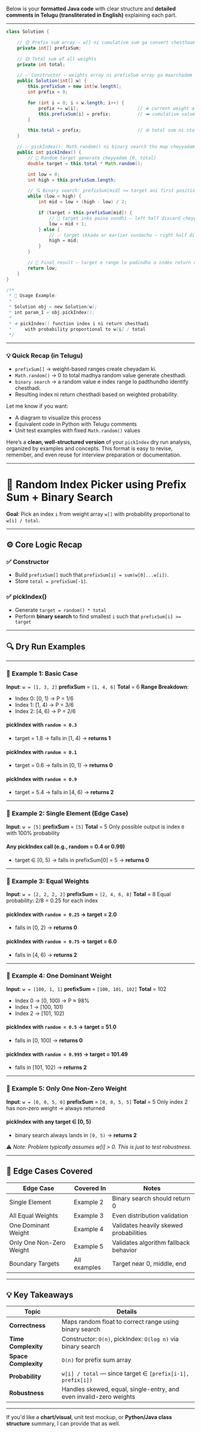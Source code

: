 Below is your **formatted Java code** with clear structure and **detailed comments in Telugu (transliterated in English)** explaining each part.

---

```java
class Solution {

    // 🟡 Prefix sum array — w[] ni cumulative sum ga convert chesthaamu
    private int[] prefixSum;

    // 🟡 Total sum of all weights
    private int total;

    // ✅ Constructor — weights array ni prefixSum array ga maarchadam
    public Solution(int[] w) {
        this.prefixSum = new int[w.length];
        int prefix = 0;

        for (int i = 0; i < w.length; i++) {
            prefix += w[i];                      // ➕ current weight add cheyyadam
            this.prefixSum[i] = prefix;          // ➡️ cumulative value ni store cheyyadam
        }

        this.total = prefix;                     // 🌐 total sum ni store cheyyadam
    }

    // ✅ pickIndex(): Math.random() ni binary search tho map cheyyadam
    public int pickIndex() {
        // 🎯 Random target generate cheyyadam [0, total)
        double target = this.total * Math.random();

        int low = 0;
        int high = this.prefixSum.length;

        // 🔍 Binary search: prefixSum[mid] >= target ani first position kanukovadam
        while (low < high) {
            int mid = low + (high - low) / 2;

            if (target > this.prefixSum[mid]) {
                // 🎯 target inka paina vundhi — left half discard cheyyadam
                low = mid + 1;
            } else {
                // ✅ target ikkada or earlier vundachu — right half discard cheyyadam
                high = mid;
            }
        }

        // 🔁 Final result — target e range lo padindho a index return chesthaam
        return low;
    }
}

/**
 * 🧪 Usage Example:
 * 
 * Solution obj = new Solution(w);
 * int param_1 = obj.pickIndex();
 *
 * ➕ pickIndex() function index i ni return chesthadi
 *     with probability proportional to w[i] / total
 */
```

---

### 💡 Quick Recap (in Telugu)

* `prefixSum[]` → weight-based ranges create cheyadam ki.
* `Math.random()` → 0 to total madhya random value generate chesthadi.
* `binary search` → a random value e index range lo padthundho identify chesthadi.
* Resulting index ni return chesthadi based on weighted probability.

Let me know if you want:

* A diagram to visualize this process
* Equivalent code in Python with Telugu comments
* Unit test examples with fixed `Math.random()` values



Here’s a **clean, well-structured version** of your `pickIndex` dry run analysis, organized by examples and concepts. This format is easy to revise, remember, and even reuse for interview preparation or documentation.

---

# 🎯 Random Index Picker using Prefix Sum + Binary Search

**Goal**: Pick an index `i` from weight array `w[]` with probability proportional to `w[i] / total`.

---

## ⚙️ Core Logic Recap

### ✅ Constructor

* Build `prefixSum[]` such that `prefixSum[i] = sum(w[0]...w[i])`.
* Store `total = prefixSum[-1]`.

### ✅ pickIndex()

* Generate `target = random() * total`
* Perform **binary search** to find smallest `i` such that `prefixSum[i] >= target`

---

## 🔍 Dry Run Examples

---

### 📘 **Example 1: Basic Case**

**Input**: `w = [1, 3, 2]`
**prefixSum** = `[1, 4, 6]`
**Total** = 6
**Range Breakdown**:

* Index 0: \[0, 1) → P = 1/6
* Index 1: \[1, 4) → P = 3/6
* Index 2: \[4, 6) → P = 2/6

#### pickIndex with `random = 0.3`

* target = 1.8 → falls in \[1, 4) → **returns 1**

#### pickIndex with `random = 0.1`

* target = 0.6 → falls in \[0, 1) → **returns 0**

#### pickIndex with `random = 0.9`

* target = 5.4 → falls in \[4, 6) → **returns 2**

---

### 📘 **Example 2: Single Element (Edge Case)**

**Input**: `w = [5]`
**prefixSum** = `[5]`
**Total** = 5
Only possible output is index `0` with 100% probability

#### Any pickIndex call (e.g., random = 0.4 or 0.99)

* target ∈ \[0, 5) → falls in prefixSum\[0] = 5 → **returns 0**

---

### 📘 **Example 3: Equal Weights**

**Input**: `w = [2, 2, 2, 2]`
**prefixSum** = `[2, 4, 6, 8]`
**Total** = 8
Equal probability: 2/8 = 0.25 for each index

#### pickIndex with `random = 0.25` → target = 2.0

* falls in \[0, 2) → **returns 0**

#### pickIndex with `random = 0.75` → target = 6.0

* falls in \[4, 6) → **returns 2**

---

### 📘 **Example 4: One Dominant Weight**

**Input**: `w = [100, 1, 1]`
**prefixSum** = `[100, 101, 102]`
**Total** = 102

* Index 0 → \[0, 100) → P ≈ 98%
* Index 1 → \[100, 101)
* Index 2 → \[101, 102)

#### pickIndex with `random = 0.5` → target = 51.0

* falls in \[0, 100) → **returns 0**

#### pickIndex with `random = 0.995` → target = 101.49

* falls in \[101, 102) → **returns 2**

---

### 📘 **Example 5: Only One Non-Zero Weight**

**Input**: `w = [0, 0, 5, 0]`
**prefixSum** = `[0, 0, 5, 5]`
**Total** = 5
Only index 2 has non-zero weight → always returned

#### pickIndex with any target ∈ \[0, 5)

* binary search always lands in `[0, 5)` → **returns 2**

⚠️ *Note: Problem typically assumes w\[i] > 0. This is just to test robustness.*

---

## 🧪 Edge Cases Covered

| Edge Case                | Covered In   | Notes                                  |
| ------------------------ | ------------ | -------------------------------------- |
| Single Element           | Example 2    | Binary search should return 0          |
| All Equal Weights        | Example 3    | Even distribution validation           |
| One Dominant Weight      | Example 4    | Validates heavily skewed probabilities |
| Only One Non-Zero Weight | Example 5    | Validates algorithm fallback behavior  |
| Boundary Targets         | All examples | Target near 0, middle, end             |

---

## 💡 Key Takeaways

| Topic                | Details                                                            |
| -------------------- | ------------------------------------------------------------------ |
| **Correctness**      | Maps random float to correct range using binary search             |
| **Time Complexity**  | Constructor: `O(n)`, pickIndex: `O(log n)` via binary search       |
| **Space Complexity** | `O(n)` for prefix sum array                                        |
| **Probability**      | `w[i] / total` — since target ∈ `[prefix[i-1], prefix[i])`         |
| **Robustness**       | Handles skewed, equal, single-entry, and even invalid-zero weights |

---

If you'd like a **chart/visual**, unit test mockup, or **Python/Java class structure** summary, I can provide that as well.
